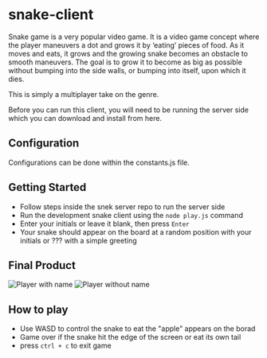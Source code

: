 # snake-client

Snake game is a very popular video game. It is a video game concept where the player maneuvers a dot and grows it by ‘eating’ pieces of food. As it moves and eats, it grows and the growing snake becomes an obstacle to smooth maneuvers. The goal is to grow it to become as big as possible without bumping into the side walls, or bumping into itself, upon which it dies.

This is simply a multiplayer take on the genre.

Before you can run this client, you will need to be running the server side which you can download and install from here.

## Configuration

Configurations can be done within the constants.js file.

## Getting Started

- Follow steps inside the snek server repo to run the server side
- Run the development snake client using the `node play.js` command
- Enter your initials or leave it blank, then press `Enter`
- Your snake should appear on the board at a random position with your initials or ??? with a simple greeting

## Final Product

![Player with name](./screenshots/game-screenshot.png)
![Player without name](./screenshots/game-screenshot-anon.png)

## How to play

- Use WASD to control the snake to eat the "apple" appears on the borad
- Game over if the snake hit the edge of the screen or eat its own tail
- press `ctrl + c` to exit game
